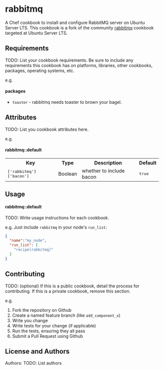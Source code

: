 # rabbitmq 

A Chef cookbook to install and configure RabbitMQ server on Ubuntu Server LTS. This cookbook is a fork of the community [rabbitmq](https://github.com/opscode-cookbooks/rabbitmq/blob/master/recipes/mgmt_console.rb) cookbook targeted at Ubuntu Server LTS. 

Requirements
------------
TODO: List your cookbook requirements. Be sure to include any requirements this cookbook has on platforms, libraries, other cookbooks, packages, operating systems, etc.

e.g.
#### packages
- `toaster` - rabbitmq needs toaster to brown your bagel.

Attributes
----------
TODO: List you cookbook attributes here.

e.g.
#### rabbitmq::default
<table>
  <tr>
    <th>Key</th>
    <th>Type</th>
    <th>Description</th>
    <th>Default</th>
  </tr>
  <tr>
    <td><tt>['rabbitmq']['bacon']</tt></td>
    <td>Boolean</td>
    <td>whether to include bacon</td>
    <td><tt>true</tt></td>
  </tr>
</table>

Usage
-----
#### rabbitmq::default
TODO: Write usage instructions for each cookbook.

e.g.
Just include `rabbitmq` in your node's `run_list`:

```json
{
  "name":"my_node",
  "run_list": [
    "recipe[rabbitmq]"
  ]
}
```

Contributing
------------
TODO: (optional) If this is a public cookbook, detail the process for contributing. If this is a private cookbook, remove this section.

e.g.
1. Fork the repository on Github
2. Create a named feature branch (like `add_component_x`)
3. Write you change
4. Write tests for your change (if applicable)
5. Run the tests, ensuring they all pass
6. Submit a Pull Request using Github

License and Authors
-------------------
Authors: TODO: List authors
